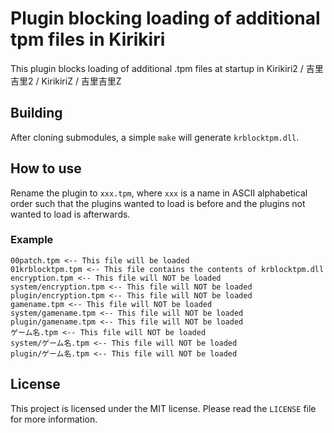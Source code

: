 # Plugin blocking loading of additional tpm files in Kirikiri

This plugin blocks loading of additional .tpm files at startup in Kirikiri2 / 吉里吉里2 / KirikiriZ / 吉里吉里Z  

## Building

After cloning submodules, a simple `make` will generate `krblocktpm.dll`.

## How to use

Rename the plugin to `xxx.tpm`, where `xxx` is a name in ASCII alphabetical order such that the plugins wanted to load is before and the plugins not wanted to load is afterwards.  

### Example

```
00patch.tpm <-- This file will be loaded
01krblocktpm.tpm <-- This file contains the contents of krblocktpm.dll
encryption.tpm <-- This file will NOT be loaded
system/encryption.tpm <-- This file will NOT be loaded
plugin/encryption.tpm <-- This file will NOT be loaded
gamename.tpm <-- This file will NOT be loaded
system/gamename.tpm <-- This file will NOT be loaded
plugin/gamename.tpm <-- This file will NOT be loaded
ゲーム名.tpm <-- This file will NOT be loaded
system/ゲーム名.tpm <-- This file will NOT be loaded
plugin/ゲーム名.tpm <-- This file will NOT be loaded
```

## License

This project is licensed under the MIT license. Please read the `LICENSE` file for more information.
